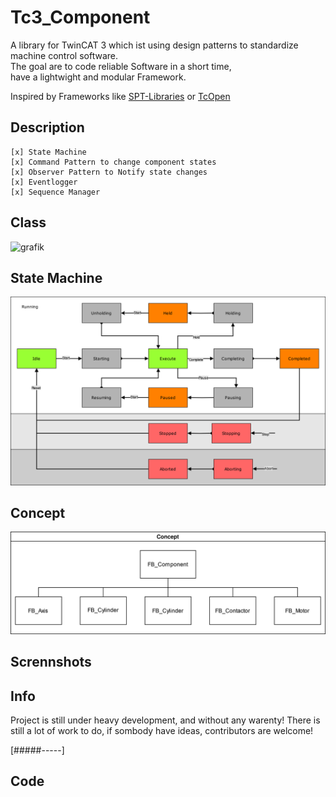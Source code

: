 # Tc3_Component
A library for TwinCAT 3 which ist using design patterns to standardize machine control software.\
The goal are to code reliable Software in a short time,\
have a lightwight and modular Framework.

Inspired by Frameworks like [SPT-Libraries](https://github.com/Beckhoff-USA-Community/SPT-Libraries) or [TcOpen](https://docs.tcopengroup.org/)

## Description
    [x] State Machine
    [x] Command Pattern to change component states
    [x] Observer Pattern to Notify state changes
    [x] Eventlogger
    [x] Sequence Manager

## Class
![grafik](https://github.com/PeterZerlauth/Tc3_Component/assets/48495545/b70fa6e0-34f0-4d77-880c-6417ceb6093c)


## State Machine
![State Machine](docs/StateMachine.drawio.svg)


## Concept
![Concept](docs/Concept.drawio.svg)

## Scrennshots



## Info
Project is still under heavy development, and without any warenty!
There is still a lot of work to do, if sombody have ideas, contributors are welcome!

[#####-----]

## Code 
